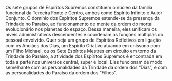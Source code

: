 ﻿Os sete grupos de Espíritos Supremos constituem o núcleo da família funcional da Terceira Fonte e Centro, ambos como Espírito Infinito e Autor Conjunto. O domínio dos Espíritos Supremos estende-se da presença da Trindade no Paraíso, ao funcionamento de mente da ordem do mortal evolucionário nos planetas do espaço. Dessa maneira, eles unificam os níveis administrativos descendentes e coordenam as funções múltiplas do pessoal envolvido. Quer seja um grupo de Espíritos Refletivos em ligação com os Anciães dos Dias, um Espírito Criativo atuando em uníssono com um Filho Michael, ou os Sete Espíritos Mestres em circuito em torno da Trindade do Paraíso, a atividade dos Espíritos Supremos é encontrada em toda a parte nos universos central, super e local. Eles funcionam de modo semelhante com as personalidades da Trindade da ordem dos “Dias”, e com as personalidades do Paraíso da ordem dos “Filhos”.
